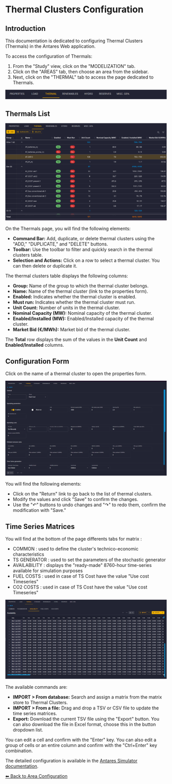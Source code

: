# Thermal Clusters Configuration

## Introduction

This documentation is dedicated to configuring Thermal Clusters (Thermals) in the Antares Web application.

To access the configuration of Thermals:

1. From the "Study" view, click on the "MODELIZATION" tab.
2. Click on the "AREAS" tab, then choose an area from the sidebar.
3. Next, click on the "THERMAL" tab to access the page dedicated to Thermals.

![03-thermals.tab.png](../../../assets/media/user-guide/study/areas/03-thermals.tab.png)

## Thermals List

![03-thermals.list.png](../../../assets/media/user-guide/study/areas/03-thermals.list.png)

On the Thermals page, you will find the following elements:

- **Command Bar:** Add, duplicate, or delete thermal clusters using the "ADD," "DUPLICATE," and "DELETE" buttons.
- **Toolbar:** Use the toolbar to filter and quickly search in the thermal clusters table.
- **Selection and Actions:** Click on a row to select a thermal cluster. You can then delete or duplicate it.

The thermal clusters table displays the following columns:

- **Group:** Name of the group to which the thermal cluster belongs.
- **Name:** Name of the thermal cluster (link to the properties form).
- **Enabled:** Indicates whether the thermal cluster is enabled.
- **Must run:** Indicates whether the thermal cluster must run.
- **Unit Count:** Number of units in the thermal cluster.
- **Nominal Capacity (MW):** Nominal capacity of the thermal cluster.
- **Enabled/Installed (MW):** Enabled/Installed capacity of the thermal cluster.
- **Market Bid (€/MWh):** Market bid of the thermal cluster.

The **Total** row displays the sum of the values in the **Unit Count** and **Enabled/Installed** columns.


## Configuration Form

Click on the name of a thermal cluster to open the properties form.

![03-thermals.form.png](../../../assets/media/user-guide/study/areas/03-thermals-form.png)

You will find the following elements:

- Click on the "Return" link to go back to the list of thermal clusters.
- Modify the values and click "Save" to confirm the changes.
- Use the "↶" buttons to undo changes and "↷" to redo them, confirm the modification with "Save."


## Time Series Matrices

You will find at the bottom of the page differents tabs for matrix : 
- COMMON : used to define the cluster's technico-economic characteristics
- TS GENERATOR : used to set the parameters of the stochastic generator
- AVAILABILITY : displays the "ready-made" 8760-hour time-series available for simulation purposes
- FUEL COSTS : used in case of TS Cost have the value "Use cost Timeseries"
- CO2 COSTS : used in case of TS Cost have the value "Use cost Timeseries"

![03-thermals.series.png](../../../assets/media/user-guide/study/areas/03-thermals-series.png)

The available commands are:

- **IMPORT > From database:** Search and assign a matrix from the matrix store to Thermal Clusters.
- **IMPORT > From a file:** Drag and drop a TSV or CSV file to update the time series matrices.
- **Export:** Download the current TSV file using the "Export" button. You can also download the file in Excel format, choose this in the button dropdown list.

You can edit a cell and confirm with the "Enter" key. You can also edit a group of cells or an entire column and confirm with the "Ctrl+Enter" key combination.

The detailed configuration is available in the [Antares Simulator documentation](https://antares-simulator.readthedocs.io/en/stable/user-guide/solver/02-inputs/#thermal).

[⬅ Back to Area Configuration](../02-areas.md)